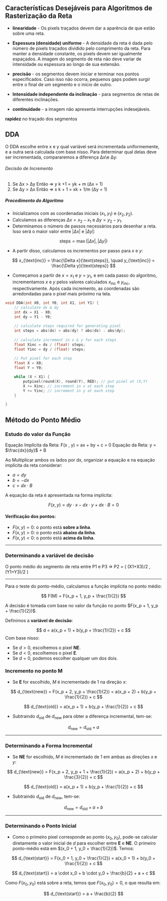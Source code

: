 
## Características Desejáveis para Algoritmos de Rasterização da Reta

- **linearidade** - Os pixels traçados devem dar a aparência de
que estão sobre uma reta.

- **Espessura (densidade) uniforme** - A densidade da
reta é dada pelo número de pixels traçados dividido pelo
comprimento da reta. Para manter a densidade constante, os
pixels devem ser igualmente espaçados. A imagem do
segmento de reta não deve variar de intensidade ou
espessura ao longo de sua extensão.

- **precisão** - os segmentos devem iniciar e terminar
nos pontos especificados. Caso isso não ocorra,
pequenos gaps podem surgir entre o final de um
segmento e o início de outro.

- **Intensidade independente da inclinação** - para segmentos de retas de diferentes inclinações.

-  **continuidade** - a imagem não apresenta interrupções indesejáveis.

**rapidez** no traçado dos segmentos

## DDA 

O DDA escolhe entre x e y qual variável será incrementada uniformemente, e a outra será calculada com base nisso. Para determinar qual delas deve ser incrementada, compararemos a diferença Δx\e Δy:
###### Decisão de Incremento

1. Se Δx > Δy Então => y k +1 = yk + m (Δx = 1)
2. Se Δy > Δx Então => x k + 1 = xk + 1/m (Δy = 1)

##### Procedimento do Algoritmo

- Inicializamos com as coordenadas iniciais $(x_1, y_1)$ e $(x_2, y_2)$.
- Calculamos as diferenças $\Delta x = x_2 - x_1$ e $\Delta y = y_2 - y_1$.
- Determinamos o número de passos necessários para desenhar a reta. Isso será o maior valor entre $|\Delta x|$ e $|\Delta y|$:

$$
\text{steps} = \max(|\Delta x|, |\Delta y|)
$$

- A partir disso, calculamos os incrementos por passo para $x$ e $y$:

$$
x_{\text{inc}} = \frac{\Delta x}{\text{steps}}, \quad y_{\text{inc}} = \frac{\Delta y}{\text{steps}}
$$

- Começamos a partir de $x = x_1$ e $y = y_1$, e em cada passo do algoritmo, incrementamos $x$ e $y$ pelos valores calculados $x_{\text{inc}}$ e $y_{\text{inc}}$, respectivamente. Após cada incremento, as coordenadas são arredondadas para o pixel mais próximo na tela.


```c
void DDA(int X0, int Y0, int X1, int Y1) {
	// calculate dx & dy
	int dx = X1 - X0;
	int dy = Y1 - Y0;
	
	// calculate steps required for generating pixel
	int steps = abs(dx) > abs(dy) ? abs(dx) : abs(dy);
	
	// calculate increment in x & y for each steps
	float Xinc = dx / (float) steps;
	float Yinc = dy / (float) steps;
	
	// Put pixel for each step
	float X = X0;
	float Y = Y0;

	while (X < X1) {
		putpixel(round(X), round(Y), RED); // put pixel at (X,Y)
		X += Xinc; // increment in x at each step
		Y += Yinc; // increment in y at each step
	}

}
```

## Método do Ponto Médio


### Estudo do valor da Função


Equação Implícita da Reta: F(x , y) = ax + by + c = 0
Equação da Reta: y = $\frac{dx}{dy}$ + B

Ao Multiplicar ambos os lados por dx, organizar a equação e na equação implícita da reta considerar: 

- $a = dy$
- $b = -dx$
- $c = dx \cdot B$

A equação da reta é apresentada na forma implícita:

$$
F(x, y) = dy \cdot x - dx \cdot y + dx \cdot B = 0
$$
#### Verificação dos pontos:
- $F(x, y) = 0$: o ponto está **sobre a linha**.
- $F(x, y) > 0$: o ponto está **abaixo da linha**.
- $F(x, y) < 0$: o ponto está **acima da linha**.

---

### Determinando a variável de decisão

 O ponto médio do segmento de reta entre P1 e P3 => P2 = ( (X1+X3)/2 , (Y1+Y3)/2 )

---

Para o teste do ponto-médio, calculamos a função implícita no ponto médio:

$$
F(M) = F(x_p + 1, y_p + \frac{1}{2})
$$

A decisão é tomada com base no valor da função no ponto $F(x_p + 1, y_p + \frac{1}{2})$.

Definimos a **variável de decisão**:

$$
d = a(x_p + 1) + b(y_p + \frac{1}{2}) + c
$$
Com base nisso:
- Se $d > 0$, escolhemos o pixel **NE**.
- Se $d < 0$, escolhemos o pixel **E**.
- Se $d = 0$, podemos escolher qualquer um dos dois.

### Incremento no ponto M

- Se **E** for escolhido, $M$ é incrementado de 1 na direção $x$:

$$
d_{\text{new}} = F(x_p + 2, y_p + \frac{1}{2}) = a(x_p + 2) + b(y_p + \frac{1}{2}) + c
$$

$$
d_{\text{old}} = a(x_p + 1) + b(y_p + \frac{1}{2}) + c
$$

- Subtraindo $d_{\text{old}}$ de $d_{\text{new}}$ para obter a diferença incremental, tem-se:

$$
d_{\text{new}} = d_{\text{old}} + a
$$

---

### Determinando a Forma Incremental

- Se **NE** for escolhido, $M$ é incrementado de 1 em ambas as direções $x$ e $y$:

$$
d_{\text{new}} = F(x_p + 2, y_p + 1 + \frac{1}{2}) = a(x_p + 2) + b(y_p + \frac{3}{2}) + c
$$

$$
d_{\text{old}} = a(x_p + 1) + b(y_p + \frac{1}{2}) + c
$$

- Subtraindo $d_{\text{old}}$ de $d_{\text{new}}$, tem-se:

$$
d_{\text{new}} = d_{\text{old}} + a + b
$$

---

### Determinando o Ponto Inicial

- Como o primeiro pixel corresponde ao ponto $(x_0, y_0)$, pode-se calcular diretamente o valor inicial de $d$ para escolher entre **E** e **NE**. O primeiro ponto-médio está em $(x_0 + 1, y_0 + \frac{1}{2})$. Temos:

$$
d_{\text{start}} = F(x_0 + 1, y_0 + \frac{1}{2}) = a(x_0 + 1) + b(y_0 + \frac{1}{2}) + c
$$

$$
d_{\text{start}} = a \cdot x_0 + b \cdot y_0 + \frac{b}{2} + a + c
$$

Como $F(x_0, y_0)$ está sobre a reta, temos que $F(x_0, y_0) = 0$, o que resulta em:

$$
d_{\text{start}} = a + \frac{b}{2}
$$




